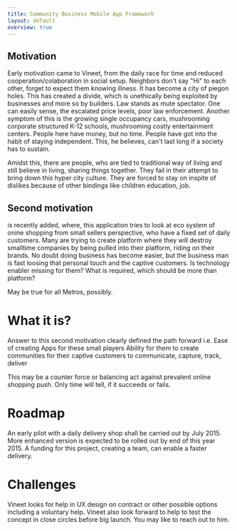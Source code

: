 ```yaml
---
title: Community Business Mobile App Framework
layout: default
overview: true
---
```

## Motivation
Early motivation came to Vineet, from the daily race for time and reduced cooperation/colaboration in social setup. Neighbors don't say "Hi" to each other, forget to expect them knowing illness. It has become a city of piegon holes. This has created a divide, which is unethically being exploited by businesses and more so by builders. Law stands as mute spectator. One can easily sense, the escalated price levels, poor law enforcement. Another symptom of this is the growing single occupancy cars, mushrooming corporate structured K-12 schools, mushrooming costly entertainment centers. People here have money, but no time. People have got into the habit of staying independent. This, he believes, can't last long if a society has to sustain.

Amidst this, there are people, who are tied to traditional way of living and still believe in living, sharing things together. They fail in their attempt to bring down this hyper city culture. They are forced to stay on inspite of dislikes because of other bindings like children education, job.

## Second motivation 
is recently added, where, this application tries to look at eco system of onine shopping from small sellers perspective, who have a fixed set of daily customers. Many are trying to create platform where they will destroy smalltime companies by being pulled into their platform, riding on their brands. No doubt doing business has become easier, but the business man is fast loosing that personal touch and the captive customers. Is technology enabler missing for them? What is required, which should be more than platform?

May be true for all Metros, possibly.

# What it is?
Answer to this second motivation clearly defined the path forward i.e.
Ease of creating Apps for these small players
Ability for them to create communities for their captive customers to communicate, capture, track, deliver

This may be a counter force or balancing act against prevalent online shopping push. Only time will tell, if it succeeds or fails.
# Roadmap
An early pilot with a daily delivery shop shall be carried out by July 2015. More enhanced version is expected to be rolled out by end of this year 2015. A funding for this project, creating a team, can enable a faster delivery.
# Challenges
Vineet looks for help in UX design on contract or other possible options including a voluntary help. Vineet also look forward to help to test the concept in close circles before big launch. You may like to reach out to him.